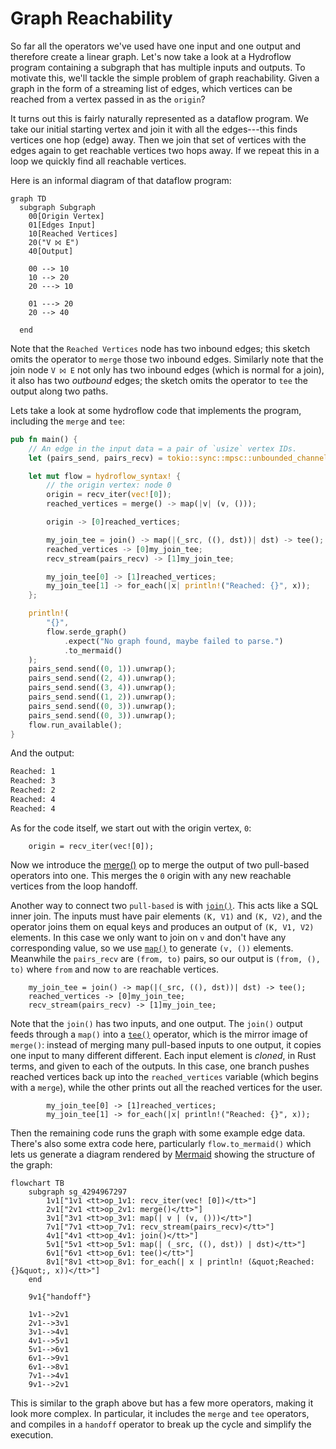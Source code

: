 # Graph Reachability

So far all the operators we've used have one input and one output and therefore
create a linear graph. Let's now take a look at a Hydroflow program containing
a subgraph that has multiple inputs and outputs.
To motivate this, we'll tackle the simple problem of graph reachability. Given
a graph in the form of a streaming list of edges, which vertices can be reached
from a vertex passed in as the `origin`?

It turns out this is fairly naturally represented as a dataflow program. We take
our initial starting vertex and join it with all the edges---this finds
vertices one hop (edge) away. Then we join that set of vertices with the edges again
to get reachable vertices two hops away. If we repeat this in a loop we quickly
find all reachable vertices.

<!-- Note about monotonicity? -->

Here is an informal diagram of that dataflow program:
```mermaid
graph TD
  subgraph Subgraph
    00[Origin Vertex]
    01[Edges Input]
    10[Reached Vertices]
    20("V ⨝ E")
    40[Output]

    00 --> 10
    10 --> 20
    20 ---> 10

    01 ---> 20
    20 --> 40
    
  end
```
Note that the `Reached Vertices` node has two inbound edges; this sketch omits the operator to `merge` those
two inbound edges. Similarly note that the join node `V ⨝ E` not only has two inbound edges (which is 
normal for a join), it also has two _outbound_ edges; the sketch omits the operator to `tee` the output along 
two paths.

Lets take a look at some hydroflow code that implements the program, including the `merge` and `tee`:

```rust
pub fn main() {
    // An edge in the input data = a pair of `usize` vertex IDs.
    let (pairs_send, pairs_recv) = tokio::sync::mpsc::unbounded_channel::<(usize, usize)>();

    let mut flow = hydroflow_syntax! {
        // the origin vertex: node 0
        origin = recv_iter(vec![0]);
        reached_vertices = merge() -> map(|v| (v, ()));

        origin -> [0]reached_vertices;

        my_join_tee = join() -> map(|(_src, ((), dst))| dst) -> tee();
        reached_vertices -> [0]my_join_tee;
        recv_stream(pairs_recv) -> [1]my_join_tee;

        my_join_tee[0] -> [1]reached_vertices;
        my_join_tee[1] -> for_each(|x| println!("Reached: {}", x));
    };

    println!(
        "{}",
        flow.serde_graph()
            .expect("No graph found, maybe failed to parse.")
            .to_mermaid()
    );
    pairs_send.send((0, 1)).unwrap();
    pairs_send.send((2, 4)).unwrap();
    pairs_send.send((3, 4)).unwrap();
    pairs_send.send((1, 2)).unwrap();
    pairs_send.send((0, 3)).unwrap();
    pairs_send.send((0, 3)).unwrap();
    flow.run_available();
}
```

And the output:
```txt
Reached: 1
Reached: 3
Reached: 2
Reached: 4
Reached: 4
```

As for the code itself, we start out with the origin vertex, `0`:
```rust,ignore
    origin = recv_iter(vec![0]);
```

Now we introduce the [merge()](./surface_ops.md#merge) op to merge the output of 
two pull-based operators into one.
This merges the `0` origin with any new reachable vertices from the loop
handoff.

Another way to connect two `pull-based` is with [`join()`](./surface_ops.md#join).
This acts like a SQL inner join. The inputs must have pair elements `(K, V1)`
and `(K, V2)`, and the operator joins them on equal keys and produces an
output of `(K, V1, V2)` elements. In this case we only want to join on `v` and
don't have any corresponding value, so we use [`map()`](./surface_ops.md#map)
to generate `(v, ())` elements. Meanwhile the `pairs_recv` are `(from, to)` pairs,
so our output is `(from, (), to)` where `from` and now `to` are reachable
vertices.
```rust,ignore
    my_join_tee = join() -> map(|(_src, ((), dst))| dst) -> tee();
    reached_vertices -> [0]my_join_tee;
    recv_stream(pairs_recv) -> [1]my_join_tee;

```

Note that the `join()` has two inputs, and one output. The `join()` output feeds 
through a `map()` into a [`tee()`](./surface_ops.md#tee) operator,
which is the mirror image of `merge()`:  instead of merging many pull-based inputs to one output, 
it copies one input to many different different. Each input element is _cloned_, in Rust terms, and
given to each of the outputs.
In this case, one branch pushes reached vertices back up into the `reached_vertices` variable (which begins with a `merge`), while the other
prints out all the reached vertices for the user.
```rust,ignore
        my_join_tee[0] -> [1]reached_vertices;
        my_join_tee[1] -> for_each(|x| println!("Reached: {}", x));
```

Then the remaining code runs the graph with some example edge data. There's
also some extra code here, particularly `flow.to_mermaid()` which lets us
generate a diagram rendered by [Mermaid](https://mermaid-js.github.io/) showing
the structure of the graph:
```mermaid
flowchart TB
    subgraph sg_4294967297
        1v1["1v1 <tt>op_1v1: recv_iter(vec! [0])</tt>"]
        2v1["2v1 <tt>op_2v1: merge()</tt>"]
        3v1["3v1 <tt>op_3v1: map(| v | (v, ()))</tt>"]
        7v1["7v1 <tt>op_7v1: recv_stream(pairs_recv)</tt>"]
        4v1["4v1 <tt>op_4v1: join()</tt>"]
        5v1["5v1 <tt>op_5v1: map(| (_src, ((), dst)) | dst)</tt>"]
        6v1["6v1 <tt>op_6v1: tee()</tt>"]
        8v1["8v1 <tt>op_8v1: for_each(| x | println! (&quot;Reached: {}&quot;, x))</tt>"]
    end

    9v1{"handoff"}

    1v1-->2v1
    2v1-->3v1
    3v1-->4v1
    4v1-->5v1
    5v1-->6v1
    6v1-->9v1
    6v1-->8v1
    7v1-->4v1
    9v1-->2v1
```
This is similar to the graph above but has a few more operators, making it look
more complex. In particular, it includes the `merge` and `tee` operators, and compiles
in a `handoff` operator to break up the cycle and simplify the execution.
